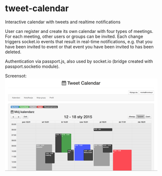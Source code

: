 # tweet-calendar
Interactive calendar with tweets and realtime notifications


User can register and create its own calendar with four types of meetings. For each meeting, other users or groups can be invited. 
Each change triggers socket.io events that result in real-time notifications, 
e.g. that you have been invited to event or that event you have been invited to has been deleted.

Authentication via passport.js, also used by socket.io (bridge created with passport.socketio module).

Screensot:
![alt tag](https://raw.githubusercontent.com/pawluczuk/tweet-calendar/master/screen.png)
